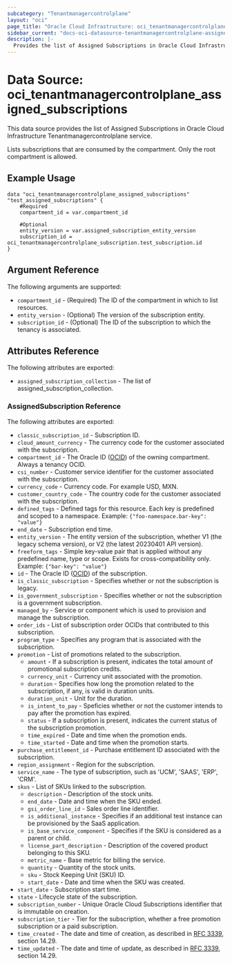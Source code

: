 ```yaml
---
subcategory: "Tenantmanagercontrolplane"
layout: "oci"
page_title: "Oracle Cloud Infrastructure: oci_tenantmanagercontrolplane_assigned_subscriptions"
sidebar_current: "docs-oci-datasource-tenantmanagercontrolplane-assigned_subscriptions"
description: |-
  Provides the list of Assigned Subscriptions in Oracle Cloud Infrastructure Tenantmanagercontrolplane service
---
```


# Data Source: oci_tenantmanagercontrolplane_assigned_subscriptions
This data source provides the list of Assigned Subscriptions in Oracle Cloud Infrastructure Tenantmanagercontrolplane service.

Lists subscriptions that are consumed by the compartment. Only the root compartment is allowed.

## Example Usage

```hcl
data "oci_tenantmanagercontrolplane_assigned_subscriptions" "test_assigned_subscriptions" {
	#Required
	compartment_id = var.compartment_id

	#Optional
	entity_version = var.assigned_subscription_entity_version
	subscription_id = oci_tenantmanagercontrolplane_subscription.test_subscription.id
}
```

## Argument Reference

The following arguments are supported:

* `compartment_id` - (Required) The ID of the compartment in which to list resources.
* `entity_version` - (Optional) The version of the subscription entity.
* `subscription_id` - (Optional) The ID of the subscription to which the tenancy is associated.


## Attributes Reference

The following attributes are exported:

* `assigned_subscription_collection` - The list of assigned_subscription_collection.

### AssignedSubscription Reference

The following attributes are exported:

* `classic_subscription_id` - Subscription ID.
* `cloud_amount_currency` - The currency code for the customer associated with the subscription.
* `compartment_id` - The Oracle ID ([OCID](https://docs.cloud.oracle.com/iaas/Content/General/Concepts/identifiers.htm)) of the owning compartment. Always a tenancy OCID.
* `csi_number` - Customer service identifier for the customer associated with the subscription.
* `currency_code` - Currency code. For example USD, MXN.
* `customer_country_code` - The country code for the customer associated with the subscription.
* `defined_tags` - Defined tags for this resource. Each key is predefined and scoped to a namespace. Example: `{"foo-namespace.bar-key": "value"}` 
* `end_date` - Subscription end time.
* `entity_version` - The entity version of the subscription, whether V1 (the legacy schema version), or V2 (the latest 20230401 API version).
* `freeform_tags` - Simple key-value pair that is applied without any predefined name, type or scope. Exists for cross-compatibility only. Example: `{"bar-key": "value"}` 
* `id` - The Oracle ID ([OCID](https://docs.cloud.oracle.com/iaas/Content/General/Concepts/identifiers.htm)) of the subscription.
* `is_classic_subscription` - Specifies whether or not the subscription is legacy.
* `is_government_subscription` - Specifies whether or not the subscription is a government subscription.
* `managed_by` - Service or component which is used to provision and manage the subscription.
* `order_ids` - List of subscription order OCIDs that contributed to this subscription.
* `program_type` - Specifies any program that is associated with the subscription.
* `promotion` - List of promotions related to the subscription.
	* `amount` - If a subscription is present, indicates the total amount of promotional subscription credits.
	* `currency_unit` - Currency unit associated with the promotion.
	* `duration` - Specifies how long the promotion related to the subscription, if any, is valid in duration units.
	* `duration_unit` - Unit for the duration.
	* `is_intent_to_pay` - Speficies whether or not the customer intends to pay after the promotion has expired.
	* `status` - If a subscription is present, indicates the current status of the subscription promotion.
	* `time_expired` - Date and time when the promotion ends.
	* `time_started` - Date and time when the promotion starts.
* `purchase_entitlement_id` - Purchase entitlement ID associated with the subscription.
* `region_assignment` - Region for the subscription.
* `service_name` - The type of subscription, such as 'UCM', 'SAAS', 'ERP', 'CRM'.
* `skus` - List of SKUs linked to the subscription.
	* `description` - Description of the stock units.
	* `end_date` - Date and time when the SKU ended.
	* `gsi_order_line_id` - Sales order line identifier.
	* `is_additional_instance` - Specifies if an additional test instance can be provisioned by the SaaS application.
	* `is_base_service_component` - Specifies if the SKU is considered as a parent or child.
	* `license_part_description` - Description of the covered product belonging to this SKU.
	* `metric_name` - Base metric for billing the service.
	* `quantity` - Quantity of the stock units.
	* `sku` - Stock Keeping Unit (SKU) ID.
	* `start_date` - Date and time when the SKU was created.
* `start_date` - Subscription start time.
* `state` - Lifecycle state of the subscription.
* `subscription_number` - Unique Oracle Cloud Subscriptions identifier that is immutable on creation.
* `subscription_tier` - Tier for the subscription, whether a free promotion subscription or a paid subscription.
* `time_created` - The date and time of creation, as described in [RFC 3339](https://tools.ietf.org/rfc/rfc3339), section 14.29. 
* `time_updated` - The date and time of update, as described in [RFC 3339](https://tools.ietf.org/rfc/rfc3339), section 14.29. 

